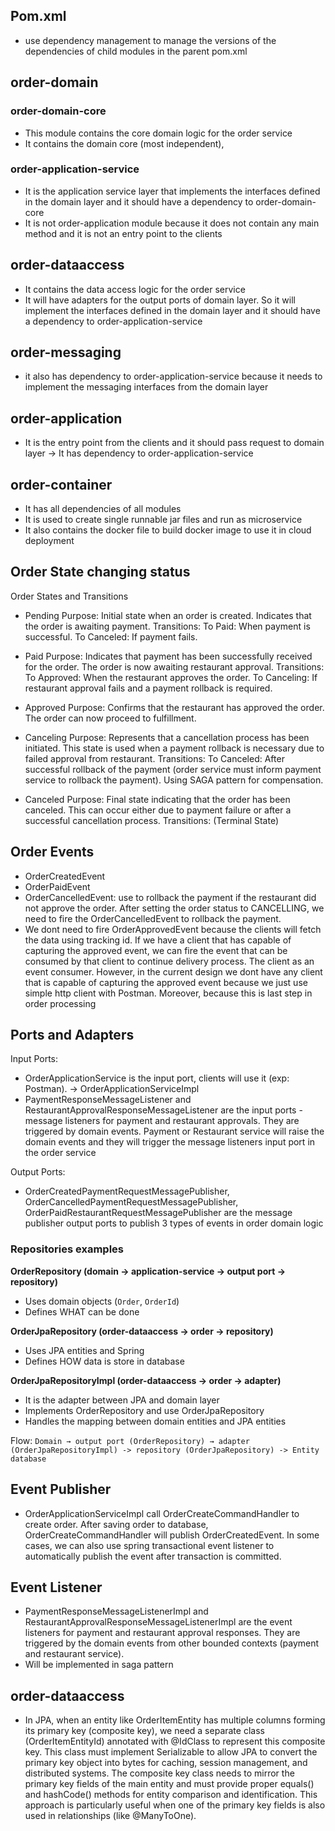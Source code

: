 ## Pom.xml

- use dependency management to manage the versions of the dependencies of child modules in the parent pom.xml

## order-domain 
### order-domain-core

- This module contains the core domain logic for the order service
- It contains the domain core (most independent), 

### order-application-service

- It is the application service layer that implements the interfaces defined in the domain layer and it should have a dependency to order-domain-core
- It is not order-application module because it does not contain any main method and it is not an entry point to the clients

## order-dataaccess

- It contains the data access logic for the order service
- It will have adapters for the output ports of domain layer. So it will implement the interfaces defined in the domain layer and it should have a dependency to order-application-service

## order-messaging
- it also has dependency to order-application-service because it needs to implement the messaging interfaces from the domain layer

## order-application
- It is the entry point from the clients and it should pass request to domain layer -> It has dependency to order-application-service

## order-container
- It has all dependencies of all modules
- It is used to create single runnable jar files and run as microservice
- It also contains the docker file to build docker image to use it in cloud deployment

## Order State changing status
Order States and Transitions
- Pending
Purpose: Initial state when an order is created. Indicates that the order is awaiting payment.
Transitions:
To Paid: When payment is successful.
To Canceled: If payment fails.

- Paid
Purpose: Indicates that payment has been successfully received for the order. The order is now awaiting restaurant approval.
Transitions:
To Approved: When the restaurant approves the order.
To Canceling: If restaurant approval fails and a payment rollback is required.

- Approved
Purpose: Confirms that the restaurant has approved the order. The order can now proceed to fulfillment.

- Canceling
Purpose: Represents that a cancellation process has been initiated. This state is used when a payment rollback is necessary due to failed approval from restaurant.
Transitions:
To Canceled: After successful rollback of the payment (order service must inform payment service to rollback the payment). Using SAGA pattern for compensation.

- Canceled
Purpose: Final state indicating that the order has been canceled. This can occur either due to payment failure or after a successful cancellation process.
Transitions:
(Terminal State)

## Order Events
- OrderCreatedEvent
- OrderPaidEvent
- OrderCancelledEvent: use to rollback the payment if the restaurant did not approve the order. After setting the order status to CANCELLING, we need to fire the OrderCancelledEvent to rollback the payment.
- We dont need to fire OrderApprovedEvent because the clients will fetch the data using tracking id. If we have a client that has capable of capturing the approved event, we can fire the event that can be consumed by that client to continue delivery process. The client as an event consumer. However, in the current design we dont have any client that is capable of capturing the approved event because we just use simple http client with Postman. Moreover, because this is last step in order processing

## Ports and Adapters

Input Ports:
- OrderApplicationService is the input port, clients will use it (exp: Postman). -> OrderApplicationServiceImpl 
- PaymentResponseMessageListener and RestaurantApprovalResponseMessageListener are the input ports - message listeners for payment and restaurant approvals. They are triggered by domain events. Payment or Restaurant service will raise the domain events and they will trigger the message listeners input port in the order service

Output Ports:
- OrderCreatedPaymentRequestMessagePublisher, OrderCancelledPaymentRequestMessagePublisher, OrderPaidRestaurantRequestMessagePublisher are the message publisher output ports to publish 3 types of events in order domain logic

### Repositories examples
**OrderRepository (domain -> application-service -> output port -> repository)**
- Uses domain objects (`Order`, `OrderId`)
- Defines WHAT can be done

**OrderJpaRepository (order-dataaccess -> order -> repository)**
- Uses JPA entities and Spring
- Defines HOW data is store in database

**OrderJpaRepositoryImpl (order-dataaccess -> order -> adapter)**
- It is the adapter between JPA and domain layer
- Implements OrderRepository and use OrderJpaRepository
- Handles the mapping between domain entities and JPA entities

Flow: `Domain → output port (OrderRepository) → adapter (OrderJpaRepositoryImpl) -> repository (OrderJpaRepository) -> Entity database`

## Event Publisher
- OrderApplicationServiceImpl call OrderCreateCommandHandler to create order. After saving order to database, OrderCreateCommandHandler will publish OrderCreatedEvent. In some cases, we can also use spring transactional event listener to automatically publish the event after transaction is committed.

## Event Listener
- PaymentResponseMessageListenerImpl and RestaurantApprovalResponseMessageListenerImpl are the event listeners for payment and restaurant approval responses. They are triggered by the domain events from other bounded contexts (payment and restaurant service). 
- Will be implemented in saga pattern

## order-dataaccess
- In JPA, when an entity like OrderItemEntity has multiple columns forming its primary key (composite key), we need a separate class (OrderItemEntityId) annotated with @IdClass to represent this composite key. This class must implement Serializable to allow JPA to convert the primary key object into bytes for caching, session management, and distributed systems. The composite key class needs to mirror the primary key fields of the main entity and must provide proper equals() and hashCode() methods for entity comparison and identification. This approach is particularly useful when one of the primary key fields is also used in relationships (like @ManyToOne).

